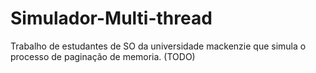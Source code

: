 # Simulador-Multi-thread
Trabalho de estudantes de SO da universidade mackenzie que simula o processo de paginação de memoria. 
(TODO)
